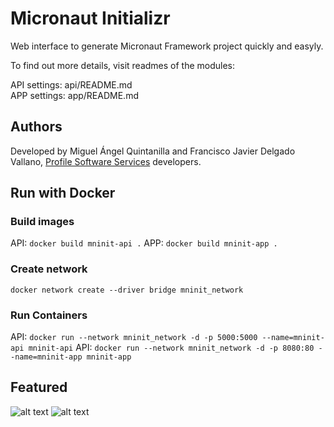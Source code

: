 # Micronaut Initializr

Web interface to generate Micronaut Framework project quickly and easyly.

To find out more details, visit readmes of the modules:

API settings: api/README.md  
APP settings: app/README.md

## Authors

Developed by Miguel Ángel Quintanilla and Francisco Javier Delgado Vallano, [Profile Software Services](https://www.profile.es) developers.

## Run with Docker
### Build images
API: ```docker build mninit-api .```
APP: ```docker build mninit-app .```
### Create network
```docker network create --driver bridge mninit_network```
### Run Containers
API: ```docker run --network mninit_network -d -p 5000:5000 --name=mninit-api mninit-api```
API: ```docker run --network mninit_network -d -p 8080:80 --name=mninit-app mninit-app```

## Featured
![alt text](https://media.licdn.com/dms/image/C560BAQHHSxwIKBLw5A/company-logo_200_200/0?e=2159024400&v=beta&t=DJq0gdbx0-cNlsbD5wpaPupffkeUuICjuj8xEseu0oU)
![alt text](https://objectcomputing.com/files/cache/b6955553c8620cc0a3aed4c21d0588f0_f2130.jpg)